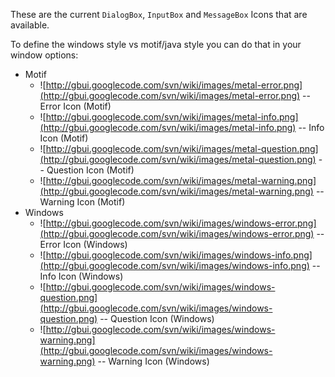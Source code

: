 These are the current `DialogBox`, `InputBox` and `MessageBox` Icons that are available.

To define the windows style vs motif/java style you can do that in your window options:
  * Motif
    * ![http://gbui.googlecode.com/svn/wiki/images/metal-error.png](http://gbui.googlecode.com/svn/wiki/images/metal-error.png) -- Error Icon (Motif)
    * ![http://gbui.googlecode.com/svn/wiki/images/metal-info.png](http://gbui.googlecode.com/svn/wiki/images/metal-info.png) -- Info Icon (Motif)
    * ![http://gbui.googlecode.com/svn/wiki/images/metal-question.png](http://gbui.googlecode.com/svn/wiki/images/metal-question.png) -- Question Icon (Motif)
    * ![http://gbui.googlecode.com/svn/wiki/images/metal-warning.png](http://gbui.googlecode.com/svn/wiki/images/metal-warning.png) -- Warning Icon (Motif)
  * Windows
    * ![http://gbui.googlecode.com/svn/wiki/images/windows-error.png](http://gbui.googlecode.com/svn/wiki/images/windows-error.png) -- Error Icon (Windows)
    * ![http://gbui.googlecode.com/svn/wiki/images/windows-info.png](http://gbui.googlecode.com/svn/wiki/images/windows-info.png) -- Info Icon (Windows)
    * ![http://gbui.googlecode.com/svn/wiki/images/windows-question.png](http://gbui.googlecode.com/svn/wiki/images/windows-question.png) -- Question Icon (Windows)
    * ![http://gbui.googlecode.com/svn/wiki/images/windows-warning.png](http://gbui.googlecode.com/svn/wiki/images/windows-warning.png) -- Warning Icon (Windows)